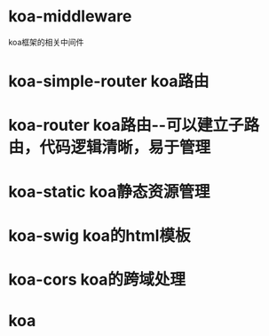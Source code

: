 # koa-middleware
koa框架的相关中间件
# koa-simple-router koa路由
# koa-router koa路由--可以建立子路由，代码逻辑清晰，易于管理
# koa-static koa静态资源管理
# koa-swig koa的html模板
# koa-cors koa的跨域处理
# koa
